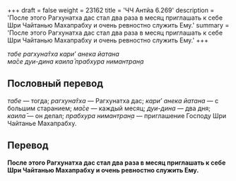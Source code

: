 +++
draft = false
weight = 23162
title = 'ЧЧ Антйа 6.269'
description = 'После этого Рагхунатха дас стал два раза в месяц приглашать к себе Шри Чайтанью Махапрабху и очень ревностно служить Ему.'
summary = 'После этого Рагхунатха дас стал два раза в месяц приглашать к себе Шри Чайтанью Махапрабху и очень ревностно служить Ему.'
+++

_табе рагхуна̄тха кари’ анека йатана  
ма̄се дуи-дина каила̄ прабхура нимантран̣а_

## Пословный перевод

_табе_ — тогда; _рагхуна̄тха_ — Рагхунатха дас; _кари’_ _анека_ _йатана_ — с большим старанием; _ма̄се_ — каждый месяц; _дуи_\-_дина_ — два дня; _каила̄_ — он делал; _прабхура_ _нимантран̣а_ — приглашение Господу Шри Чайтанье Махапрабху.

## Перевод

**После этого Рагхунатха дас стал два раза в месяц приглашать к себе Шри Чайтанью Махапрабху и очень ревностно служить Ему.**
